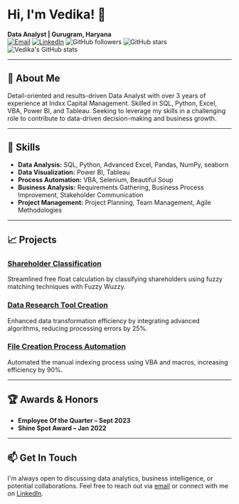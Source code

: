 # Hi, I'm Vedika! 👋

**Data Analyst | Gurugram, Haryana**  
[![Email](https://img.shields.io/badge/Email-Vedikas4796%40gmail.com-blue)](mailto:Vedikas4796@gmail.com)
[![LinkedIn](https://img.shields.io/badge/LinkedIn-Connect-blue)](https://www.linkedin.com/in/yourprofile)
![GitHub followers](https://img.shields.io/github/followers/Vedikas4796?style=social)
![GitHub stars](https://img.shields.io/github/stars/Vedikas4796?style=social)
![Vedika's GitHub stats](https://github-readme-stats.vercel.app/api?username=Vedikas4796&show_icons=true&theme=radical)

---

## 📝 About Me

Detail-oriented and results-driven Data Analyst with over 3 years of experience at Indxx Capital Management. Skilled in SQL, Python, Excel, VBA, Power BI, and Tableau. Seeking to leverage my skills in a challenging role to contribute to data-driven decision-making and business growth.

---

## 🔧 Skills

- **Data Analysis:** SQL, Python, Advanced Excel, Pandas, NumPy, seaborn
- **Data Visualization:** Power BI, Tableau
- **Process Automation:** VBA, Selenium, Beautiful Soup
- **Business Analysis:** Requirements Gathering, Business Process Improvement, Stakeholder Communication
- **Project Management:** Project Planning, Team Management, Agile Methodologies

---

## 📈 Projects

### [Shareholder Classification](https://github.com/Vedikas4796/Shareholder-Classification)
Streamlined free float calculation by classifying shareholders using fuzzy matching techniques with Fuzzy Wuzzy.

### [Data Research Tool Creation](https://github.com/Vedikas4796/Data-Research-Tool-Creation)
Enhanced data transformation efficiency by integrating advanced algorithms, reducing processing errors by 25%.

### [File Creation Process Automation](https://github.com/Vedikas4796/File-Creation-Process-Automation)
Automated the manual indexing process using VBA and macros, increasing efficiency by 90%.

---

## 🏆 Awards & Honors

- **Employee Of the Quarter – Sept 2023**
- **Shine Spot Award – Jan 2022**

---

## 📫 Get In Touch

I'm always open to discussing data analytics, business intelligence, or potential collaborations. Feel free to reach out via [email](mailto:Vedikas4796@gmail.com) or connect with me on [LinkedIn](https://www.linkedin.com/in/Vedikas4796).
